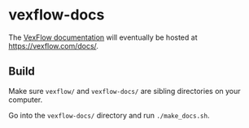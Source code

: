 # vexflow-docs

The [VexFlow documentation](https://vexflow.github.io/vexflow-docs/) will eventually be hosted at https://vexflow.com/docs/.

## Build

Make sure `vexflow/` and `vexflow-docs/` are sibling directories on your computer.

Go into the `vexflow-docs/` directory and run `./make_docs.sh`.